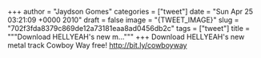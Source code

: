 
+++
author = "Jaydson Gomes"
categories = ["tweet"]
date = "Sun Apr 25 03:21:09 +0000 2010"
draft = false
image = "{TWEET_IMAGE}"
slug = "702f3fda8379c869de12a73181eaa8ad0456db2c"
tags = ["tweet"]
title = """Download HELLYEAH's new m..."""
+++
Download HELLYEAH's new metal track Cowboy Way free! http://bit.ly/cowboyway
